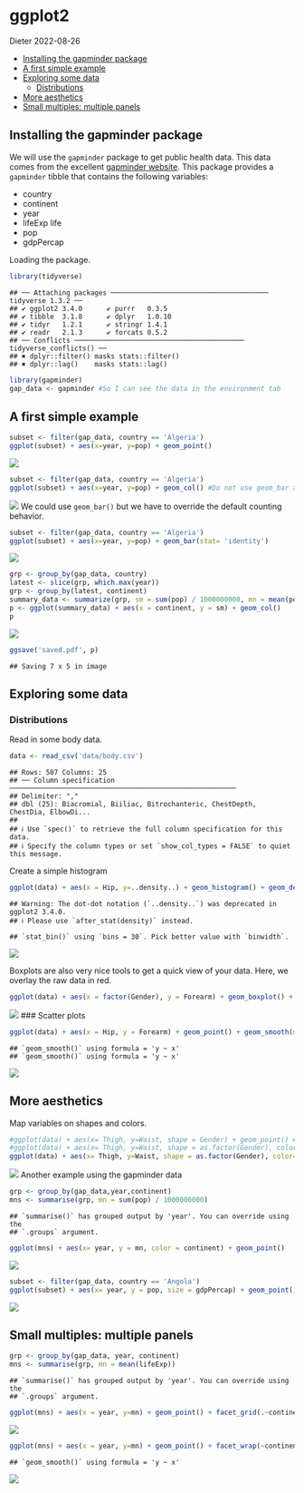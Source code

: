 ggplot2
================
Dieter
2022-08-26

- [Installing the gapminder package](#installing-the-gapminder-package)
- [A first simple example](#a-first-simple-example)
- [Exploring some data](#exploring-some-data)
  - [Distributions](#distributions)
- [More aesthetics](#more-aesthetics)
- [Small multiples: multiple panels](#small-multiples-multiple-panels)

## Installing the gapminder package

We will use the `gapminder` package to get public health data. This data
comes from the excellent [gapminder
website](https://www.gapminder.org/). This package provides a
`gapminder` tibble that contains the following variables:

- country  
- continent
- year  
- lifeExp life
- pop
- gdpPercap

Loading the package.

``` r
library(tidyverse)
```

    ## ── Attaching packages ─────────────────────────────────────── tidyverse 1.3.2 ──
    ## ✔ ggplot2 3.4.0      ✔ purrr   0.3.5 
    ## ✔ tibble  3.1.8      ✔ dplyr   1.0.10
    ## ✔ tidyr   1.2.1      ✔ stringr 1.4.1 
    ## ✔ readr   2.1.3      ✔ forcats 0.5.2 
    ## ── Conflicts ────────────────────────────────────────── tidyverse_conflicts() ──
    ## ✖ dplyr::filter() masks stats::filter()
    ## ✖ dplyr::lag()    masks stats::lag()

``` r
library(gapminder)
gap_data <- gapminder #So I can see the data in the environment tab
```

## A first simple example

``` r
subset <- filter(gap_data, country == 'Algeria')
ggplot(subset) + aes(x=year, y=pop) + geom_point()
```

![](2-ggplot2_files/figure-gfm/unnamed-chunk-2-1.png)<!-- -->

``` r
subset <- filter(gap_data, country == 'Algeria')
ggplot(subset) + aes(x=year, y=pop) + geom_col() #Do not use geom_bar as that counts the data
```

![](2-ggplot2_files/figure-gfm/unnamed-chunk-3-1.png)<!-- --> We could
use `geom_bar()` but we have to override the default counting behavior.

``` r
subset <- filter(gap_data, country == 'Algeria')
ggplot(subset) + aes(x=year, y=pop) + geom_bar(stat= 'identity') 
```

![](2-ggplot2_files/figure-gfm/unnamed-chunk-4-1.png)<!-- -->

``` r
grp <- group_by(gap_data, country)
latest <- slice(grp, which.max(year))
grp <- group_by(latest, continent)
summary_data <- summarize(grp, sm = sum(pop) / 1000000000, mn = mean(pop))
p <- ggplot(summary_data) + aes(x = continent, y = sm) + geom_col()
p
```

![](2-ggplot2_files/figure-gfm/unnamed-chunk-5-1.png)<!-- -->

``` r
ggsave('saved.pdf', p)
```

    ## Saving 7 x 5 in image

## Exploring some data

### Distributions

Read in some body data.

``` r
data <- read_csv('data/body.csv')
```

    ## Rows: 507 Columns: 25
    ## ── Column specification ────────────────────────────────────────────────────────
    ## Delimiter: ","
    ## dbl (25): Biacromial, Biiliac, Bitrochanteric, ChestDepth, ChestDia, ElbowDi...
    ## 
    ## ℹ Use `spec()` to retrieve the full column specification for this data.
    ## ℹ Specify the column types or set `show_col_types = FALSE` to quiet this message.

Create a simple histogram

``` r
ggplot(data) + aes(x = Hip, y=..density..) + geom_histogram() + geom_density(col='red')
```

    ## Warning: The dot-dot notation (`..density..`) was deprecated in ggplot2 3.4.0.
    ## ℹ Please use `after_stat(density)` instead.

    ## `stat_bin()` using `bins = 30`. Pick better value with `binwidth`.

![](2-ggplot2_files/figure-gfm/unnamed-chunk-7-1.png)<!-- -->

Boxplots are also very nice tools to get a quick view of your data.
Here, we overlay the raw data in red.

``` r
ggplot(data) + aes(x = factor(Gender), y = Forearm) + geom_boxplot() + geom_jitter(width=0.1, height = 0, alpha = 0.25, col='red')
```

![](2-ggplot2_files/figure-gfm/unnamed-chunk-8-1.png)<!-- --> \###
Scatter plots

``` r
ggplot(data) + aes(x = Hip, y = Forearm) + geom_point() + geom_smooth(method = "loess") +  geom_smooth(method = "lm", col='red')
```

    ## `geom_smooth()` using formula = 'y ~ x'
    ## `geom_smooth()` using formula = 'y ~ x'

![](2-ggplot2_files/figure-gfm/unnamed-chunk-9-1.png)<!-- -->

## More aesthetics

Map variables on shapes and colors.

``` r
#ggplot(data) + aes(x= Thigh, y=Waist, shape = Gender) + geom_point() # Does not work
#ggplot(data) + aes(x= Thigh, y=Waist, shape = as.factor(Gender), color= Gender) + geom_point() # Does work - but notice the output
ggplot(data) + aes(x= Thigh, y=Waist, shape = as.factor(Gender), color= as.factor(Gender)) + geom_point() # Does work - but notice the output
```

![](2-ggplot2_files/figure-gfm/unnamed-chunk-10-1.png)<!-- --> Another
example using the gapminder data

``` r
grp <- group_by(gap_data,year,continent)
mns <- summarise(grp, mn = sum(pop) / 1000000000)
```

    ## `summarise()` has grouped output by 'year'. You can override using the
    ## `.groups` argument.

``` r
ggplot(mns) + aes(x= year, y = mn, color = continent) + geom_point()
```

![](2-ggplot2_files/figure-gfm/unnamed-chunk-11-1.png)<!-- -->

``` r
subset <- filter(gap_data, country == 'Angola')
ggplot(subset) + aes(x= year, y = pop, size = gdpPercap) + geom_point()
```

![](2-ggplot2_files/figure-gfm/unnamed-chunk-12-1.png)<!-- -->

## Small multiples: multiple panels

``` r
grp <- group_by(gap_data, year, continent)
mns <- summarise(grp, mn = mean(lifeExp))
```

    ## `summarise()` has grouped output by 'year'. You can override using the
    ## `.groups` argument.

``` r
ggplot(mns) + aes(x = year, y=mn) + geom_point() + facet_grid(.~continent) 
```

![](2-ggplot2_files/figure-gfm/unnamed-chunk-13-1.png)<!-- -->

``` r
ggplot(mns) + aes(x = year, y=mn) + geom_point() + facet_wrap(~continent) + geom_smooth(method ='lm', color='gray', se=FALSE)
```

    ## `geom_smooth()` using formula = 'y ~ x'

![](2-ggplot2_files/figure-gfm/unnamed-chunk-14-1.png)<!-- -->
